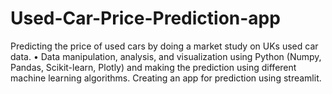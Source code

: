 # Used-Car-Price-Prediction-app
Predicting the price of used cars by doing a market study on UKs used car data. • Data manipulation, analysis, and visualization using Python (Numpy, Pandas, Scikit-learn, Plotly) and making the prediction using different machine learning algorithms. Creating an app for prediction using streamlit.
